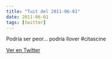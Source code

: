 ```yaml
---
title: "Tuit del 2011-06-01"
date: 2011-06-01
tags: [twitter]
---
```


Podría ser peor... podría llover #citascine



[Ver en Twitter](https://twitter.com/i/web/status/75975500266348544)
